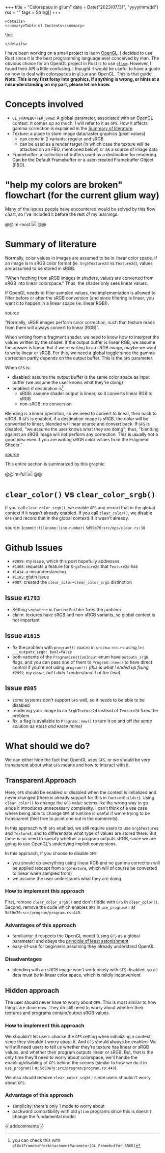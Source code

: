 +++
title = "Colorspace in glium"
date = Date("2023/07/31", "yyyy/mm/dd")
rss = ""
tags = String[]
+++
~~~
<details>
<summary>Table of Contents</summary>
~~~
\toc
~~~
</details>
~~~

I have been working on a small project to learn [OpenGL](/404). I decided to use Rust since it is the best programming language ever conceived by man. The obvious choice for an OpenGL project in Rust is to use [`glium`](https://github.com/glium/glium/). However, I found their API a little confusing. I thought it would be useful to have a guide on how to deal with colorspaces in `glium` and OpenGL. This is that guide. **Note: This is my first foray into graphics, if anything is wrong, or hints at a misunderstanding on my part, please let me know.**

# Concepts involved

- `GL_FRAMEBUFFER_SRGB`: A global parameter, associated with an OpenGL context. It comes up so much, I will refer to it as `GFS`. How it affects gamma correction is explained in the [Summary of literature](/2023/07/31/understanding-GLFRAMEBUFFERSRGB-in-glium/#summary_of_literature).
- Texture: a place to store image data/raster graphics (pixel values)
    - can come in 2 variants: regular and sRGB
    - can be used as a render target (in which case the texture will be attached on an FBO, mentioned below) or as a source of image data
- Framebuffer: a collection of buffers used as a destination for rendering. Can be the Default Framebuffer or a user-created Framebuffer Object (FBO).

# "help my colors are broken" flowchart (for the current glium way)

Many of the issues people have encountered would be solved by this flow chart, so I've included it before the rest of my learnings.

@@im-most
![](/assets/help-colors.jpg)
@@

# Summary of literature

Normally, color values in images are assumed to be in linear color space. If an image is in sRGB color format (ie. `SrgbTexture2d` vs `Texture2d`), values are assumed to be stored in sRGB.

"When fetching from sRGB images in shaders, values are converted from sRGB into linear colorspace." Thus, the shader only sees linear values.

If OpenGL needs to filter sampled values, the implementation is allowed to filter before or after the sRGB conversion (and since filtering is linear, you want it to happen in a linear space (ie. linear RGB)).

[source](https://www.khronos.org/opengl/wiki/Image_Format)

"Normally, sRGB images perform color correction, such that texture reads from them will always convert to linear [RGB]".

When writing from a fragment shader, we need to know how to interpret the values written by the shader. If the output buffer is linear RGB, we assume the answer is linear. But if we're writing to an sRGB image, maybe we want to write linear or sRGB. For this, we need a global toggle since the gamma correction partly depends on the output buffer. This is the `GFS` parameter.

When `GFS` is:
- disabled: assume the output buffer is the same color space as input buffer (we assume the user knows what they're doing)
- enabled: if destination is[^2]
	- sRGB: assume shader output is linear, so it converts linear RGB to sRGB
	- non-sRGB: no conversion

[^2]: you can check this with `glGetFramebufferAttachmentParameter(GL_Framebuffer_SRGB)`

Blending is a linear operation, so we need to convert to linear, then back to sRGB. If `GFS` is enabled, if a destination image is sRGB, the color will be converted to linear, blended w/ linear source and convert back. If `GFS` is disabled, "we assume the user knows what they are doing"; thus, "blending against an sRGB image will not perform any correction. This is usually not a good idea even if you are writing sRGB color values from the Fragment Shader."

[source](https://www.khronos.org/opengl/wiki/Framebuffer)

This entire section is summarized by this graphic: 

@@im-full
![](/assets/gpu-colorspace.jpg)
@@

# `clear_color()` vs `clear_color_srgb()`

If you call `clear_color_srgb()`, we enable `GFS` and record that in the global context if it wasn't already enabled. If you call `clear_color()`, we disable `GFS`  (and record that in the global context) if it wasn't already.

source: (`commit:filename:line-number)` `5d50e70:src/ops/clear.rs:38`

# Github Issues

- `#2059`: my issue, which this post hopefully addresses
- `#1466`: requests a feature for `SrgbTexture2d` that `Texture2d` has
- `#1414`: a misunderstanding
- `#1185`: glutin issue
- `#987`: created the `clear_color`–`clear_color_srgb` distinction

## Issue `#1793`

- Setting `srgb=true` in `ContextBuilder` fixes the problem
- claim: textures have sRGB and non-sRGB variants, so global context is not important

## Issue `#1615`

- fix the problem with `program!()` macro in `src/macros.rs` using `let ___outputs_srgb: bool=false`
- both variants of the `ProgramCreationInput` enum have `outputs_srgb` flags, and you can pass one of them to `Program::new()` to have direct control if you're not using `program!()` *(this is what I ended up fixing `#2059`, my issue, but I didn't understand it at the time)*

## Issue `#805`

- some systems don't support `GFS` well, so it needs to be able to be disabled
- rendering your image to an `SrgbTexture2d` instead of `Texture2d` fixes the problem
- fix: a flag is available to `Program::new()` to turn it on and off *the same solution as `#1615` and `#2059` (mine)*

# What should we do?

We can either hide the fact that OpenGL uses `GFS`, or we should be very transparent about what `GFS` means and how to interact with it.

## Transparent Approach

Here, `GFS` should be enabled or disabled when the context is initialized and never changed (there is already support for this in `ContextBuilder`). Using `clear_color()` to change the `GFS` value seems like the wrong way to go since it introduces unnecessary complexity. I can't think of a use case where being able to change `GFS` at runtime is useful if we're trying to be transparent (feel free to point one out in the comments).

In this approach with `GFS` enabled, we still require users to use `SrgbTexture`s and `Texture`s, and to differentiate what type of values are stored there. But, there is no need to specify whether a program outputs sRGB, since we are going to use OpenGL's underlying implicit conversions.

In this approach, if you choose to disable `GFS`: 
- you should do everything using linear RGB and no gamma correction will be applied (except from `SrgbTexture`, which will of course be converted to linear when sampled from)
- we assume the user understands what they are doing

### How to implement this approach

First, remove `clear_color_srgb()` and don't fiddle with `GFS` in `clear_color()`. Second, remove the code which enables `GFS` in `use_program()` at `5d50e70:src/program/program.rs:449`.

### Advantages of this approach

- familiarity: it respects the OpenGL model (using `GFS` as a global parameter) and obeys the [principle of least astonishment](https://en.wikipedia.org/wiki/Principle_of_least_astonishment) 
- easy-of-use for beginners assuming they already understand OpenGL

### Disadvantages

- blending with an sRGB image won't work nicely with `GFS` disabled, so all data must be in linear color space, which is mildly inconvenient

## Hidden approach

The user should never have to worry about `GFS`. This is most similar to how things are done now. They do still need to worry about whether their textures and programs contain/output sRGB values.

### How to implement this approach

We shouldn't let users choose the `GFS` setting when initializing a context since they shouldn't worry about it. And `GFS` should always be enabled. We will still need users to tell us whether they're texture has linear or sRGB values, and whether their program outputs linear or sRGB. But, that is the only time they'll need to worry about colorspace, we'll handle the enabling/disabling of `GFS` behind the scenes (similar to how we do it in `use_program()` at `5d50e70:src/program/program.rs:449`).

We also should remove `clear_color_srgb()` since users shouldn't worry about `GFS`.

### Advantage of this approach

- simplicity: there's only 1 mode to worry about
- backward compatibility with old `glium` programs since this is doesn't change the fundamental model

{{ addcomments }}

